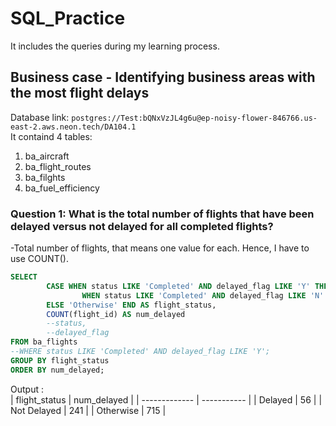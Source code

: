 # SQL_Practice
It includes the queries during my learning process.
## Business case - Identifying business areas with the most flight delays

Database link: ```postgres://Test:bQNxVzJL4g6u@ep-noisy-flower-846766.us-east-2.aws.neon.tech/DA104.1``` \
It containd 4 tables:
1. ba_aircraft
2. ba_flight_routes
3. ba_filghts
4. ba_fuel_efficiency

### Question 1: What is the total number of flights that have been delayed versus not delayed for all completed flights?
-Total number of flights, that means one value for each. Hence, I have to use COUNT().
~~~~sql
SELECT
        CASE WHEN status LIKE 'Completed' AND delayed_flag LIKE 'Y' THEN 'Delayed'
                WHEN status LIKE 'Completed' AND delayed_flag LIKE 'N' THEN 'Not Delayed'
        ELSE 'Otherwise' END AS flight_status,
        COUNT(flight_id) AS num_delayed
        --status,
        --delayed_flag
FROM ba_flights
--WHERE status LIKE 'Completed' AND delayed_flag LIKE 'Y';
GROUP BY flight_status
ORDER BY num_delayed;
~~~~
Output : \
| flight_status | num_delayed |
| ------------- | ----------- |
| Delayed       | 56          |
| Not Delayed   | 241         |
| Otherwise     | 715         |
